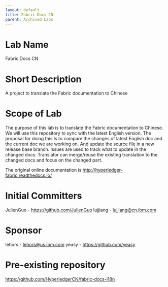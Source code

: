 ```yaml
---
layout: default
title: Fabric Docs CN
parent: Archived Labs
---
```

# Lab Name
Fabric Docs CN

# Short Description
A project to translate the Fabric documentation to Chinese

# Scope of Lab
The purpose of this lab is to translate the Fabric documentation to Chinese. We will use this repository to sync with the latest English version. The proposal for doing this is to compare the changes of latest English doc and the current doc we are working on. And update the source file in a new release base branch. Issues are used to track what to update in the changed docs. Translator can merge/reuse the existing translation to the changed docs and focus on the changed part.
 
The original online documentation is http://hyperledger-fabric.readthedocs.io/

# Initial Committers
JulienGuo - https://github.com/JulienGuo
lujjiang - lujjiang@cn.ibm.com

# Sponsor
lehors - lehors@us.ibm.com
yeasy - https://github.com/yeasy

# Pre-existing repository
https://github.com/HyperledgerCN/fabric-docs-i18n
